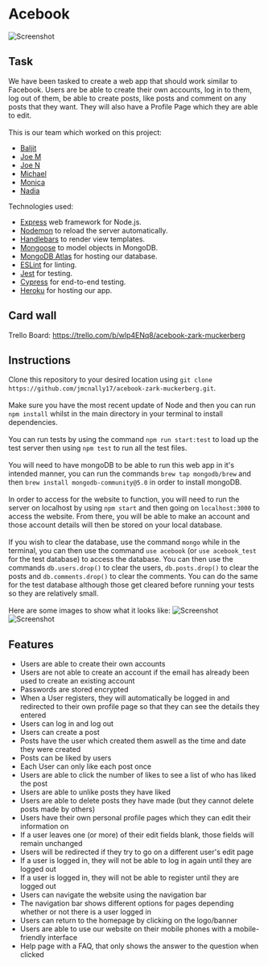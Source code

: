 # Acebook
![Screenshot](https://i.imgur.com/629Ep5m.png)

## Task
We have been tasked to create a web app that should work similar to Facebook. Users are be able to create their own accounts, log in to them, log out of them, be able to create posts, like posts and comment on any posts that they want. They will also have a Profile Page which they are able to edit.\
\
This is our team which worked on this project:
- [Baljit](https://github.com/baljitrakhra)
- [Joe M](https://github.com/jmcnally17)
- [Joe N](https://github.com/Josenewmano)
- [Michael](https://github.com/mcsuGH)
- [Monica](https://github.com/monenavarro)
- [Nadia](https://github.com/NBenzineb)


Technologies used:
- [Express](https://expressjs.com/) web framework for Node.js.
- [Nodemon](https://nodemon.io/) to reload the server automatically.
- [Handlebars](https://handlebarsjs.com/) to render view templates.
- [Mongoose](https://mongoosejs.com) to model objects in MongoDB.
- [MongoDB Atlas](https://www.mongodb.com/atlas/database) for hosting our database.
- [ESLint](https://eslint.org) for linting.
- [Jest](https://jestjs.io/) for testing.
- [Cypress](https://www.cypress.io/) for end-to-end testing.
- [Heroku](https://www.heroku.com/) for hosting our app.

## Card wall
Trello Board: https://trello.com/b/wlp4ENq8/acebook-zark-muckerberg

## Instructions
Clone this repository to your desired location using `git clone https://github.com/jmcnally17/acebook-zark-muckerberg.git`.\
\
Make sure you have the most recent update of Node and then you can run `npm install` whilst in the main directory in your terminal to install dependencies.\
\
You can run tests by using the command `npm run start:test` to load up the test server then using `npm test` to run all the test files.\
\
You will need to have mongoDB to be able to run this web app in it's intended manner, you can run the commands `brew tap mongodb/brew` and then `brew install mongodb-community@5.0` in order to install mongoDB.\
\
In order to access for the website to function, you will need to run the server on localhost by using `npm start` and then going on `localhost:3000` to access the website. From there, you will be able to make an account and those account details will then be stored on your local database.\
\
If you wish to clear the database, use the command `mongo` while in the terminal, you can then use the command `use acebook` (or `use acebook_test` for the test database) to access the database. You can then use the commands `db.users.drop()` to clear the users, `db.posts.drop()` to clear the posts and `db.comments.drop()` to clear the comments. You can do the same for the test database although those get cleared before running your tests so they are relatively small.\
\
Here are some images to show what it looks like:
![Screenshot](https://i.imgur.com/TwFbQDm.png)
![Screenshot](https://i.imgur.com/qXDkGZD.png)

## Features
- Users are able to create their own accounts
- Users are not able to create an account if the email has already been used to create an existing account
- Passwords are stored encrypted
- When a User registers, they will automatically be logged in and redirected to their own profile page so that they can see the details they entered
- Users can log in and log out
- Users can create a post
- Posts have the user which created them aswell as the time and date they were created
- Posts can be liked by users
- Each User can only like each post once
- Users are able to click the number of likes to see a list of who has liked the post
- Users are able to unlike posts they have liked
- Users are able to delete posts they have made (but they cannot delete posts made by others)
- Users have their own personal profile pages which they can edit their information on
- If a user leaves one (or more) of their edit fields blank, those fields will remain unchanged
- Users will be redirected if they try to go on a different user's edit page
- If a user is logged in, they will not be able to log in again until they are logged out
- If a user is logged in, they will not be able to register until they are logged out
- Users can navigate the website using the navigation bar
- The navigation bar shows different options for pages depending whether or not there is a user logged in
- Users can return to the homepage by clicking on the logo/banner
- Users are able to use our website on their mobile phones with a mobile-friendly interface
- Help page with a FAQ, that only shows the answer to the question when clicked

